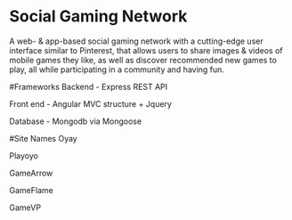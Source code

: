 # Social Gaming Network

A web- & app-based social gaming network with a cutting-edge user interface similar to Pinterest,
that allows users to share images & videos of mobile games they like, as well as discover recommended 
new games to play, all while participating in a community and having fun.

#Frameworks
Backend - Express REST API

Front end - Angular MVC structure + Jquery

Database - Mongodb via Mongoose

#Site Names
Oyay

Playoyo

GameArrow

GameFlame

GameVP